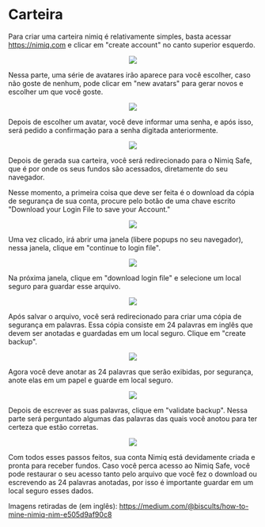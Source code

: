 # Carteira


Para criar uma carteira nimiq é relativamente simples, basta acessar https://nimiq.com e clicar em "create account" no canto superior esquerdo.

<p align="center">
<img  src="https://github.com/willersonsp/nimiq-br-tutorials/blob/master/imagens/criar_conta.png?raw=true">
</p>

Nessa parte, uma série de avatares irão aparece para você escolher, caso não goste de nenhum, pode clicar em "new avatars" para gerar novos e escolher um que você goste.

<p align="center">
<img  src="https://github.com/willersonsp/nimiq-br-tutorials/blob/master/imagens/avatar.png?raw=true">
</p>

Depois de escolher um avatar, você deve informar uma senha, e após isso, será pedido a confirmação para a senha digitada anteriormente.

<p align="center">
<img  src="https://github.com/willersonsp/nimiq-br-tutorials/blob/master/imagens/senha.png?raw=true">
</p>

Depois de gerada sua carteira, você será redirecionado para o Nimiq Safe, que é por onde os seus fundos são acessados, diretamente do seu navegador.

Nesse momento, a primeira coisa que deve ser feita é o download da cópia de segurança de sua conta, procure pelo botão de uma chave escrito "Download your Login File to save your Account."

<p align="center">
<img  src="https://github.com/willersonsp/nimiq-br-tutorials/blob/master/imagens/backup.png?raw=true">
</p>

Uma vez clicado, irá abrir uma janela (libere popups no seu navegador), nessa janela, clique em "continue to login file".

<p align="center">
<img  src="https://github.com/willersonsp/nimiq-br-tutorials/blob/master/imagens/login_file.png?raw=true">
</p>

Na próxima janela, clique em "download login file" e selecione um local seguro para guardar esse arquivo.

<p align="center">
<img  src="https://github.com/willersonsp/nimiq-br-tutorials/blob/master/imagens/download_login_file.png?raw=true">
</p>

Após salvar o arquivo, você será redirecionado para criar uma cópia de segurança em palavras. Essa cópia consiste em 24 palavras em inglês que devem ser anotadas e guardadas em um local seguro. Clique em "create backup".

<p align="center">
<img  src="https://github.com/willersonsp/nimiq-br-tutorials/blob/master/imagens/create_backup.png?raw=true">
</p>

Agora você deve anotar as 24 palavras que serão exibidas, por segurança, anote elas em um papel e guarde em local seguro.

<p align="center">
<img  src="https://github.com/willersonsp/nimiq-br-tutorials/blob/master/imagens/words.png?raw=true">
</p>

Depois de escrever as suas palavras, clique em "validate backup". Nessa parte será perguntado algumas das palavras das quais você anotou para ter certeza que estão corretas.

<p align="center">
<img  src="https://github.com/willersonsp/nimiq-br-tutorials/blob/master/imagens/words_confirm.png?raw=true">
</p>

Com todos esses passos feitos, sua conta Nimiq está devidamente criada e pronta para receber fundos. Caso você perca acesso ao Nimiq Safe, você pode restaurar o seu acesso tanto pelo arquivo que você fez o download ou escrevendo as 24 palavras anotadas, por isso é importante guardar em um local seguro esses dados.


Imagens retiradas de (em inglês):
https://medium.com/@biscults/how-to-mine-nimiq-nim-e505d9af90c8